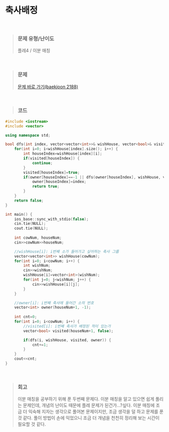 축사배정
====
<br/>

>### 문제 유형/난이도
>플레4 / 이분 매칭
<br/>

>### 문제
> <a href="https://www.acmicpc.net/problem/2188">문제 바로 가기(baekjoon 2188)</a>
<br/>

>### 코드
```C++
#include <iostream>
#include <vector>

using namespace std;

bool dfs(int index, vector<vector<int>>& wishHouse, vector<bool>& visited, vector<int>& owner) {
    for(int i=0; i<wishHouse[index].size(); i++) {
        int houseIndex=wishHouse[index][i];
        if(visited[houseIndex]) {
            continue;
        }
        visited[houseIndex]=true;
        if(owner[houseIndex]==-1 || dfs(owner[houseIndex], wishHouse, visited, owner)) {
            owner[houseIndex]=index;
            return true;
        }
    }
    return false;
}

int main() {
    ios_base::sync_with_stdio(false);
    cin.tie(NULL);
    cout.tie(NULL);
    
    int cowNum, houseNum;
    cin>>cowNum>>houseNum;

    //wishHouse[i]: i번째 소가 들어가고 싶어하는 축사 그룹
    vector<vector<int>> wishHouse(cowNum);
    for(int i=0; i<cowNum; i++) {
        int wishNum;
        cin>>wishNum;
        wishHouse[i]=vector<int>(wishNum);
        for(int j=0; j<wishNum; j++) {
            cin>>wishHouse[i][j];
        }
    }

    //owner[i]: i번째 축사에 들어간 소의 번호
    vector<int> owner(houseNum+1, -1);
    
    int cnt=0;
    for(int i=0; i<cowNum; i++) {
        //visited[i]: i번째 축사가 배정된 적이 있는가
        vector<bool> visited(houseNum+1, false);

        if(dfs(i, wishHouse, visited, owner)) {
            cnt+=1;
        }
    }
    cout<<cnt;
}
```
<br/>

>### 회고
>이분 매칭을 공부하기 위해 푼 두번째 문제다. 이분 매칭을 알고 있으면 쉽게 풀리는 문제인데, 개념의 난이도 때문에 플레 문제가 된건가...?싶다. 이분 매칭에 조금 더 익숙해 지자는 생각으로 풀어본 문제이지만, 조금 생각을 덜 하고 문제를 푼 것 같다. 풀이 방법이 손에 익었으니 조금 더 개념을 천천히 정리해 보는 시간이 필요할 것 같다.
